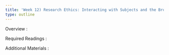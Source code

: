 ```yaml
---
title: 'Week 12) Research Ethics: Interacting with Subjects and the Broader Society (Nov 14)'
type: outline
---
```


Overview
: 

Required Readings
: 

Additional Materials
: 
